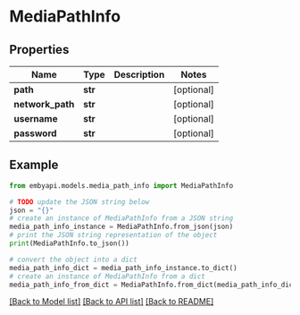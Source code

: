 # MediaPathInfo


## Properties

Name | Type | Description | Notes
------------ | ------------- | ------------- | -------------
**path** | **str** |  | [optional] 
**network_path** | **str** |  | [optional] 
**username** | **str** |  | [optional] 
**password** | **str** |  | [optional] 

## Example

```python
from embyapi.models.media_path_info import MediaPathInfo

# TODO update the JSON string below
json = "{}"
# create an instance of MediaPathInfo from a JSON string
media_path_info_instance = MediaPathInfo.from_json(json)
# print the JSON string representation of the object
print(MediaPathInfo.to_json())

# convert the object into a dict
media_path_info_dict = media_path_info_instance.to_dict()
# create an instance of MediaPathInfo from a dict
media_path_info_from_dict = MediaPathInfo.from_dict(media_path_info_dict)
```
[[Back to Model list]](../README.md#documentation-for-models) [[Back to API list]](../README.md#documentation-for-api-endpoints) [[Back to README]](../README.md)


